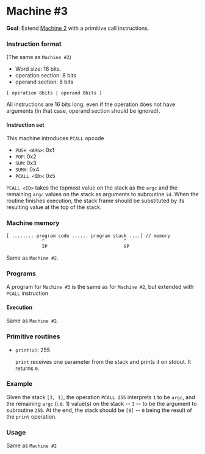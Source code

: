# Machine #3

**Goal**: Extend [Machine 2](exercise_02.md) with a primitive call instructions.

### Instruction format

(The same as `Machine #2`)

- Word size: 16 bits.
- operation section: 8 bits
- operand section: 8 bits

`[ operation 8bits | operand 8bits ]`

All instructions are 16 bits long, even if the operation does not have arguments (in that case, operand section should be ignored).

#### Instruction set

This machine introduces `PCALL` opcode


- `PUSH <ARG>`: 0x1
- `POP`:  0x2
- `SUM`:  0x3
- `SUMX`: 0x4
- `PCALL <ID>`: 0x5

`PCALL <ID>` takes the topmost value on the stack as the `argc` and the remaining `argc` values on the stack as arguments to subroutine `id`. When the routine finishes execution, the stack frame should be substituted by its resulting value at the top of the stack.

### Machine memory


```
[ ........ program code ...... program stack ....] // memory
             ^                             ^
             IP                            SP
```


Same as `Machine #2`.

### Programs

A program for `Machine #3` is the same as for `Machine #2`, but extended with `PCALL` instruction

#### Execution

Same as `Machine #2`.

### Primitive routines

- `print(x)`: 255

  `print` receives one parameter from the stack and prints it on stdout. It returns `0`.

### Example

Given the stack `[3, 1]`, the operation `PCALL 255` interprets `1` to be `argc`, and the remaining `argc` (i.e. 1) value(s) on the stack -- `3` -- to be the argument to subroutine `255`. At the end, the stack should be `[0]` -- `0` being the result of the `print` operation.

### Usage

Same as `Machine #2`


